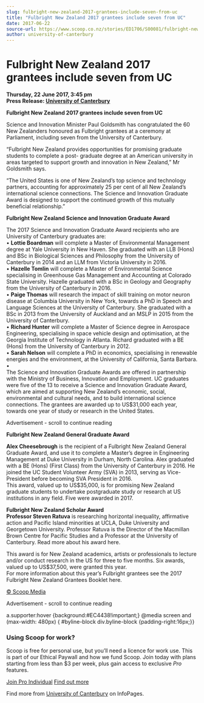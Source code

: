 ```yaml
---
slug: fulbright-new-zealand-2017-grantees-include-seven-from-uc
title: "Fulbright New Zealand 2017 grantees include seven from UC"
date: 2017-06-22
source-url: https://www.scoop.co.nz/stories/ED1706/S00081/fulbright-new-zealand-2017-grantees-include-seven-from-uc.htm
author: university-of-canterbury
---
```

Fulbright New Zealand 2017 grantees include seven from UC
=========================================================

**Thursday, 22 June 2017, 3:45 pm**  
**Press Release: [University of Canterbury](https://info.scoop.co.nz/University_of_Canterbury)**

**Fulbright New Zealand 2017 grantees include seven from UC**

Science and Innovation Minister Paul Goldsmith has congratulated the 60 New Zealanders honoured as Fulbright grantees at a ceremony at Parliament, including seven from the University of Canterbury.

“Fulbright New Zealand provides opportunities for promising graduate students to complete a post- graduate degree at an American university in areas targeted to support growth and innovation in New Zealand,” Mr Goldsmith says.

“The United States is one of New Zealand’s top science and technology partners, accounting for approximately 25 per cent of all New Zealand’s international science connections. The Science and Innovation Graduate Award is designed to support the continued growth of this mutually beneficial relationship.”

**Fulbright New Zealand Science and Innovation Graduate Award**

The 2017 Science and Innovation Graduate Award recipients who are University of Canterbury graduates are:  
• **Lottie Boardman** will complete a Master of Environmental Management degree at Yale University in New Haven. She graduated with an LLB (Hons) and BSc in Biological Sciences and Philosophy from the University of Canterbury in 2014 and an LLM from Victoria University in 2016.  
• **Hazelle Tomlin** will complete a Master of Environmental Science specialising in Greenhouse Gas Management and Accounting at Colorado State University. Hazelle graduated with a BSc in Geology and Geography from the University of Canterbury in 2016.  
• **Paige Thomas** will research the impact of skill training on motor neuron disease at Columbia University in New York, towards a PhD in Speech and Language Sciences at the University of Canterbury. She graduated with a BSc in 2013 from the University of Auckland and an MSLP in 2015 from the University of Canterbury.  
• **Richard Hunter** will complete a Master of Science degree in Aerospace Engineering, specialising in space vehicle design and optimisation, at the Georgia Institute of Technology in Atlanta. Richard graduated with a BE (Hons) from the University of Canterbury in 2012.  
• **Sarah Nelson** will complete a PhD in economics, specialising in renewable energies and the environment, at the University of California, Santa Barbara.  
•  
The Science and Innovation Graduate Awards are offered in partnership with the Ministry of Business, Innovation and Employment. UC graduates were five of the 13 to receive a Science and Innovation Graduate Award, which are aimed at supporting New Zealand’s economic, social, environmental and cultural needs, and to build international science connections. The grantees are awarded up to US$31,000 each year, towards one year of study or research in the United States.

Advertisement - scroll to continue reading





**Fulbright New Zealand General Graduate Award**

**Alex Cheesebrough** is the recipient of a Fulbright New Zealand General Graduate Award, and use it to complete a Master’s degree in Engineering Management at Duke University in Durham, North Carolina. Alex graduated with a BE (Hons) (First Class) from the University of Canterbury in 2016. He joined the UC Student Volunteer Army (SVA) in 2013, serving as Vice-President before becoming SVA President in 2016.  
This award, valued up to US$35,000, is for promising New Zealand graduate students to undertake postgraduate study or research at US institutions in any field. Five were awarded in 2017.

**Fulbright New Zealand Scholar Award**  
**Professor Steven Ratuva** is researching horizontal inequality, affirmative action and Pacific Island minorities at UCLA, Duke University and Georgetown University. Professor Ratuva is the Director of the Macmillan Brown Centre for Pacific Studies and a Professor at the University of Canterbury. Read more about his award here.

This award is for New Zealand academics, artists or professionals to lecture and/or conduct research in the US for three to five months. Six awards, valued up to US$37,500, were granted this year.  
For more information about this year’s Fulbright grantees see the 2017 Fulbright New Zealand Grantees Booklet here.

[© Scoop Media](http://www.scoop.co.nz/about/terms.html)  

Advertisement - scroll to continue reading



a.supporter:hover {background:#EC4438!important;} @media screen and (max-width: 480px) { #byline-block div.byline-block {padding-right:16px;}}

### Using Scoop for work?

Scoop is free for personal use, but you’ll need a licence for work use. This is part of our Ethical Paywall and how we fund Scoop. Join today with plans starting from less than $3 per week, plus gain access to exclusive _Pro_ features.  
  
[Join Pro Individual](https://pro.scoop.co.nz/Individual/?from=ProIn24) [Find out more](https://pro.scoop.co.nz/using-scoop-for-work/?from=ProIn24)

Find more from [University of Canterbury](https://info.scoop.co.nz/University_of_Canterbury) on InfoPages.